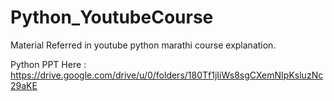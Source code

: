 # Python_YoutubeCourse
Material Referred in youtube python marathi course explanation.


Python PPT Here : https://drive.google.com/drive/u/0/folders/180Tf1jIiWs8sgCXemNIpKsluzNc29aKE
